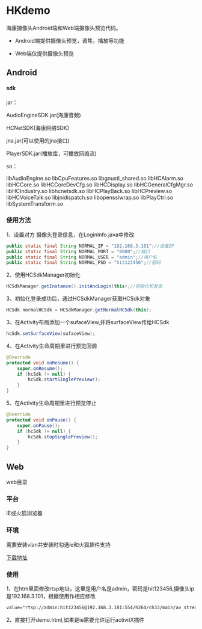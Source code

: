 # HKdemo

海康摄像头Android端和Web端摄像头预览代码。

- Android端提供摄像头预览，调焦，播放等功能

- Web端仅提供摄像头预览

## Android

#### sdk

jar：

AudioEngineSDK.jar(海康音频)

 HCNetSDK(海康网络SDK)

jna.jar(可以使用的jna接口)

PlayerSDK.jar(播放库，可播放网络流)

so：

libAudioEngine.so
libCpuFeatures.so
libgnustl_shared.so
libHCAlarm.so
libHCCore.so
libHCCoreDevCfg.so
libHCDisplay.so
libHCGeneralCfgMgr.so
libHCIndustry.so
libhcnetsdk.so
libHCPlayBack.so
libHCPreview.so
libHCVoiceTalk.so
libjnidispatch.so
libopensslwrap.so
libPlayCtrl.so
libSystemTransform.so

### 使用方法

1、设置对方 摄像头登录信息，在LoginInfo.java中修改

```java
public static final String NORMAL_IP = "192.168.3.101";//设备IP
public static final String NORMAL_PORT = "8000";//端口
public static final String NORMAL_USER = "admin";//用户名
public static final String NORMAL_PSD = "hit123456";//密码
```

2、使用HCSdkManager初始化

```java
HCSdkManager.getInstance().initAndLogin(this);//初始化和登录
```

3、初始化登录成功后，通过HCSdkManager获取HCSdk对象

```java
HCSdk normalHCSdk = HCSdkManager.getNormalHCSdk(this);
```

3、在Activity布局添加一个sufaceView,并将surfaceView传给HCSdk

```java
hcSdk.setSurfaceView(sufaceView);
```

4、在Activity生命周期里进行预览回调

```java
@Override
protected void onResume() {
	super.onResume();
	if (hcSdk != null) {
        hcSdk.startSinglePreview();
    }
}
```

5、在Activity生命周期里进行预览停止

```java
@Override
protected void onPause() {
    super.onPause();
    if (hcSdk != null) {
        hcSdk.stopSinglePreview();
    }
}
```

## Web

web目录

### 平台

IE或火狐浏览器

### 环境

需要安装vlan并安装时勾选ie和火狐插件支持

[下载地址](https://www.videolan.org/vlc/index.zh.html)

### 使用

1、在htm里面修改rtsp地址，这里是用户名是admin，密码是hit123456,摄像头ip是192.168.3.101，根据使用作相应修改

```html
value="rtsp://admin:hit123456@192.168.3.101:554/h264/ch33/main/av_stream"
```

2、直接打开demo.html,如果是ie需要允许运行activitX插件